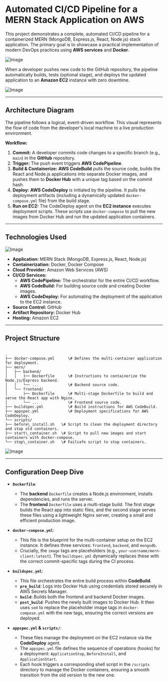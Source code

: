 # Automated CI/CD Pipeline for a MERN Stack Application on AWS

This project demonstrates a complete, automated CI/CD pipeline for a containerized MERN (MongoDB, Express.js, React, Node.js) stack application. The primary goal is to showcase a practical implementation of modern DevOps practices using **AWS services** and **Docker**.

![Image](https://github.com/user-attachments/assets/093a5876-e53e-48c3-96b4-5497c9eff3b2)

When a developer pushes new code to the GitHub repository, the pipeline automatically builds, tests (optional stage), and deploys the updated application to an **Amazon EC2** instance with zero downtime.

![Image](https://github.com/user-attachments/assets/2851741f-ea10-4545-80ff-d1ef51e33193)

---

## Architecture Diagram

The pipeline follows a logical, event-driven workflow. This visual represents the flow of code from the developer's local machine to a live production environment.



**Workflow:**
1.  **Commit:** A developer commits code changes to a specific branch (e.g., `main`) in the **GitHub** repository.
2.  **Trigger:** The push event triggers **AWS CodePipeline**.
3.  **Build & Containerize:** **AWS CodeBuild** pulls the source code, builds the React and Node.js applications into separate Docker images, and pushes them to **Docker Hub** with a unique tag based on the commit hash.
4.  **Deploy:** **AWS CodeDeploy** is initiated by the pipeline. It pulls the deployment artifacts (including a dynamically updated `docker-compose.yml` file) from the build stage.
5.  **Run on EC2:** The CodeDeploy agent on the **EC2 instance** executes deployment scripts. These scripts use `docker-compose` to pull the new images from Docker Hub and run the updated application containers.

---

## Technologies Used

![Image](https://github.com/user-attachments/assets/fe78fbbe-10ad-45d8-80f9-1209e6e9897f)

* **Application:** MERN Stack (MongoDB, Express.js, React, Node.js)
* **Containerization:** Docker, Docker Compose
* **Cloud Provider:** Amazon Web Services (AWS)
* **CI/CD Services:**
    * **AWS CodePipeline:** The orchestrator for the entire CI/CD workflow.
    * **AWS CodeBuild:** For building source code and creating Docker images.
    * **AWS CodeDeploy:** For automating the deployment of the application to the EC2 instance.
* **Source Control:** GitHub
* **Artifact Repository:** Docker Hub
* **Hosting:** Amazon EC2

---


## Project Structure

```

.
├── docker-compose.yml      \# Defines the multi-container application for deployment.
├── mern/
│   ├── backend/
│   │   ├── Dockerfile      \# Instructions to containerize the Node.js/Express backend.
│   │   └── ...             \# Backend source code.
│   └── frontend/
│       ├── Dockerfile      \# Multi-stage Dockerfile to build and serve the React app with Nginx.
│       └── ...             \# Frontend source code.
├── buildspec.yml           \# Build instructions for AWS CodeBuild.
├── appspec.yml             \# Deployment specifications for AWS CodeDeploy.
└── scripts/
├── before\_install.sh   \# Script to clean the deployment directory and stop old containers.
├── start\_container.sh  \# Script to pull new images and start containers with docker-compose.
└── stop\_container.sh   \# Failsafe script to stop containers.

```
![Image](https://github.com/user-attachments/assets/865cc1bc-8b72-48c9-958d-5af454160518)

---

## Configuration Deep Dive

* **`Dockerfile`**:
    * The **backend** `Dockerfile` creates a Node.js environment, installs dependencies, and runs the server.
    * The **frontend** `Dockerfile` uses a multi-stage build. The first stage builds the React app into static files, and the second stage serves these files using a lightweight Nginx server, creating a small and efficient production image.

* **`docker-compose.yml`**:
    * This file is the blueprint for the multi-container setup on the EC2 instance. It defines three services: `frontend`, `backend`, and `mongodb`.
    * Crucially, the `image` tags are placeholders (e.g., `your-username/mern-client:latest`). The `buildspec.yml` dynamically replaces these with the correct commit-specific tags during the CI process.

* **`buildspec.yml`**:
    * This file orchestrates the entire build process within **CodeBuild**.
    * **`pre_build`**: Logs into Docker Hub using credentials stored securely in AWS Secrets Manager.
    * **`build`**: Builds both the frontend and backend Docker images.
    * **`post_build`**: Pushes the newly built images to Docker Hub. It then uses `sed` to replace the placeholder image tags in `docker-compose.yml` with the new tags, ensuring the correct versions are deployed.

* **`appspec.yml` & `scripts/`**:
    * These files manage the deployment on the EC2 instance via the **CodeDeploy** agent.
    * The `appspec.yml` file defines the sequence of operations (hooks) for a deployment: `ApplicationStop`, `BeforeInstall`, and `ApplicationStart`.
    * Each hook triggers a corresponding shell script in the `/scripts` directory to manage the Docker containers, ensuring a smooth transition from the old version to the new one.
```
